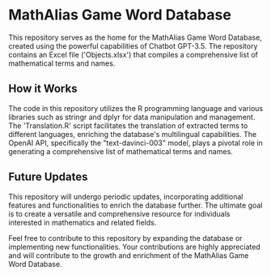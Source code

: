# MathAlias Game Word Database

This repository serves as the home for the MathAlias Game Word Database, created using the powerful capabilities of Chatbot GPT-3.5. The repository contains an Excel file ('Objects.xlsx') that compiles a comprehensive list of mathematical terms and names. 

## How it Works
The code in this repository utilizes the R programming language and various libraries such as stringr and dplyr for data manipulation and management. The 'Translation.R' script facilitates the translation of extracted terms to different languages, enriching the database's multilingual capabilities. The OpenAI API, specifically the "text-davinci-003" model, plays a pivotal role in generating a comprehensive list of mathematical terms and names.

## Future Updates
This repository will undergo periodic updates, incorporating additional features and functionalities to enrich the database further. The ultimate goal is to create a versatile and comprehensive resource for individuals interested in mathematics and related fields.

Feel free to contribute to this repository by expanding the database or implementing new functionalities. Your contributions are highly appreciated and will contribute to the growth and enrichment of the MathAlias Game Word Database.
